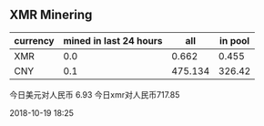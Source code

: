 ## XMR Minering

|currency|mined in last 24 hours|all|in pool|
|---|---|---|---|
|XMR|0.0|0.662|0.455|
|CNY|0.1|475.134|326.42|

今日美元对人民币 6.93	今日xmr对人民币717.85


2018-10-19 18:25